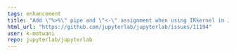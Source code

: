 ```yaml
---
tags: enhancement
title: "Add \"%>%\" pipe and \"<-\" assignment when using IRkernel in JupyterLab"
html_url: "https://github.com/jupyterlab/jupyterlab/issues/11194"
user: k-motwani
repo: jupyterlab/jupyterlab
---
```


